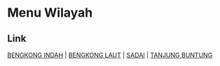 # Menu Wilayah

## Link

[BENGKONG INDAH](https://github.com/gigit-pemilu/pemilu-2024-21-kepulauan-riau/tree/main/pileg-dpr/hitung-suara/sub/21-kepulauan-riau/sub/71-kota-batam/sub/09-bengkong/sub/1001-bengkong-indah)
 | 
[BENGKONG LAUT](https://github.com/gigit-pemilu/pemilu-2024-21-kepulauan-riau/tree/main/pileg-dpr/hitung-suara/sub/21-kepulauan-riau/sub/71-kota-batam/sub/09-bengkong/sub/1002-bengkong-laut)
 | 
[SADAI](https://github.com/gigit-pemilu/pemilu-2024-21-kepulauan-riau/tree/main/pileg-dpr/hitung-suara/sub/21-kepulauan-riau/sub/71-kota-batam/sub/09-bengkong/sub/1003-sadai)
 | 
[TANJUNG BUNTUNG](https://github.com/gigit-pemilu/pemilu-2024-21-kepulauan-riau/tree/main/pileg-dpr/hitung-suara/sub/21-kepulauan-riau/sub/71-kota-batam/sub/09-bengkong/sub/1004-tanjung-buntung)

